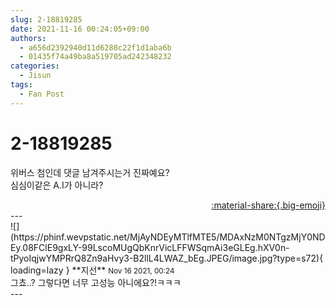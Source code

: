 ```yaml
---
slug: 2-18819285
date: 2021-11-16 00:24:05+09:00
authors:
  - a656d2392940d11d6288c22f1d1aba6b
  - 01435f74a49ba8a519705ad242348232
categories:
  - Jisun
tags:
  - Fan Post
---
```


# 2-18819285

<div class="post-container" markdown="1">
<div class="content-container md-sidebar__scrollwrap" markdown="1">

위버스 첨인데 댓글 남겨주시는거 진짜예요? <br>심심이같은 A.I가 아니라?

</div>
</div>

<div style="text-align: right;" markdown="1">
<a href="https://weverse.io/fromis9/fanpost/2-18819285" style="text-align: right;">:material-share:{.big-emoji}</a>
</div>
---

<div class="comments-container md-sidebar__scrollwrap" markdown="1">
<div class="comment" markdown="1">
<div class='id-container' markdown="1">
![](https://phinf.wevpstatic.net/MjAyNDEyMTlfMTE5/MDAxNzM0NTgzMjY0NDEy.08FClE9gxLY-99LscoMUgQbKnrVicLFFWSqmAi3eGLEg.hXV0n-tPyoIqjwYMPRrQ8Zn9aHvy3-B2llL4LWAZ_bEg.JPEG/image.jpg?type=s72){ loading=lazy }
**<span class="artist">지선</span>** <small>Nov 16 2021, 00:24</small><br>
</div>
<div class='comment-body' markdown="1">
그쵸..? 그렇다면 너무 고성능 아니에요?!ㅋㅋㅋ
</div>
</div>
</div>
---
